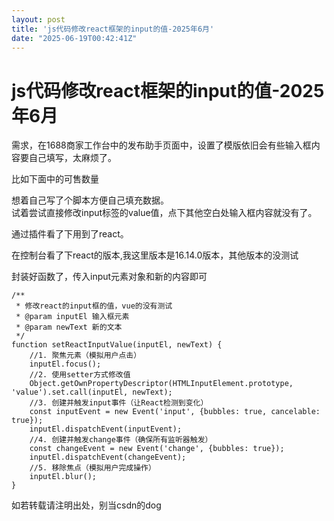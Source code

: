 ```yaml
---
layout: post
title: 'js代码修改react框架的input的值-2025年6月'
date: "2025-06-19T00:42:41Z"
---
```

js代码修改react框架的input的值-2025年6月
=============================

需求，在1688商家工作台中的发布助手页面中，设置了模版依旧会有些输入框内容要自己填写，太麻烦了。

比如下面中的可售数量  

想着自己写了个脚本方便自己填充数据。  
试着尝试直接修改input标签的value值，点下其他空白处输入框内容就没有了。

通过插件看了下用到了react。  

在控制台看了下react的版本,我这里版本是16.14.0版本，其他版本的没测试  

封装好函数了，传入input元素对象和新的内容即可

    /**
     * 修改react的input框的值，vue的没有测试
     * @param inputEl 输入框元素
     * @param newText 新的文本
     */
    function setReactInputValue(inputEl, newText) {
        //1. 聚焦元素（模拟用户点击）
        inputEl.focus();
        //2. 使用setter方式修改值
        Object.getOwnPropertyDescriptor(HTMLInputElement.prototype, 'value').set.call(inputEl, newText);
        //3. 创建并触发input事件（让React检测到变化）
        const inputEvent = new Event('input', {bubbles: true, cancelable: true});
        inputEl.dispatchEvent(inputEvent);
        //4. 创建并触发change事件（确保所有监听器触发）
        const changeEvent = new Event('change', {bubbles: true});
        inputEl.dispatchEvent(changeEvent);
        //5. 移除焦点（模拟用户完成操作）
        inputEl.blur();
    }
    
    

如若转载请注明出处，别当csdn的dog